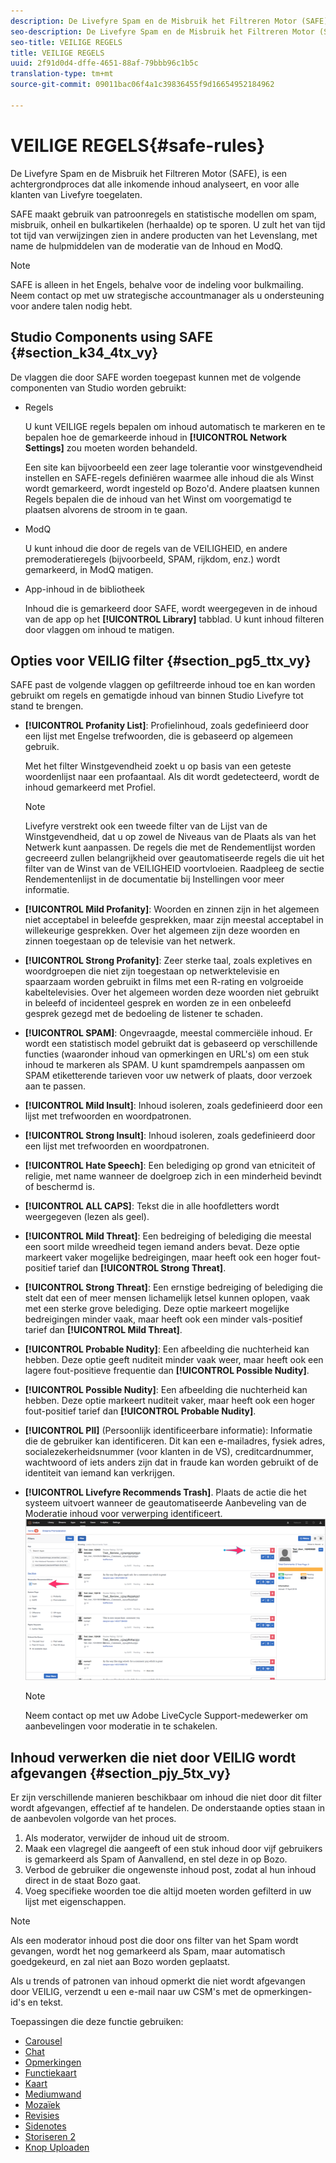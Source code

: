 ```yaml
---
description: De Livefyre Spam en de Misbruik het Filtreren Motor (SAFE), is een achtergrondproces dat alle inkomende inhoud analyseert, en voor alle klanten van Livefyre toegelaten.
seo-description: De Livefyre Spam en de Misbruik het Filtreren Motor (SAFE), is een achtergrondproces dat alle inkomende inhoud analyseert, en voor alle klanten van Livefyre toegelaten.
seo-title: VEILIGE REGELS
title: VEILIGE REGELS
uuid: 2f91d0d4-dffe-4651-88af-79bbb96c1b5c
translation-type: tm+mt
source-git-commit: 09011bac06f4a1c39836455f9d16654952184962

---
```



# VEILIGE REGELS{#safe-rules}

De Livefyre Spam en de Misbruik het Filtreren Motor (SAFE), is een achtergrondproces dat alle inkomende inhoud analyseert, en voor alle klanten van Livefyre toegelaten.



SAFE maakt gebruik van patroonregels en statistische modellen om spam, misbruik, onheil en bulkartikelen (herhaalde) op te sporen. U zult het van tijd tot tijd van verwijzingen zien in andere producten van het Levenslang, met name de hulpmiddelen van de moderatie van de Inhoud en ModQ.

>[!NOTE]
>
>SAFE is alleen in het Engels, behalve voor de indeling voor bulkmailing. Neem contact op met uw strategische accountmanager als u ondersteuning voor andere talen nodig hebt.

## Studio Components using SAFE {#section_k34_4tx_vy}

De vlaggen die door SAFE worden toegepast kunnen met de volgende componenten van Studio worden gebruikt:

* Regels

   U kunt VEILIGE regels bepalen om inhoud automatisch te markeren en te bepalen hoe de gemarkeerde inhoud in **[!UICONTROL Network Settings]** zou moeten worden behandeld.

   Een site kan bijvoorbeeld een zeer lage tolerantie voor winstgevendheid instellen en SAFE-regels definiëren waarmee alle inhoud die als Winst wordt gemarkeerd, wordt ingesteld op Bozo&#39;d. Andere plaatsen kunnen Regels bepalen die de inhoud van het Winst om voorgematigd te plaatsen alvorens de stroom in te gaan.

* ModQ

   U kunt inhoud die door de regels van de VEILIGHEID, en andere premoderatieregels (bijvoorbeeld, SPAM, rijkdom, enz.) wordt gemarkeerd, in ModQ matigen.

* App-inhoud in de bibliotheek

   Inhoud die is gemarkeerd door SAFE, wordt weergegeven in de inhoud van de app op het **[!UICONTROL Library]** tabblad. U kunt inhoud filteren door vlaggen om inhoud te matigen.

## Opties voor VEILIG filter {#section_pg5_ttx_vy}

SAFE past de volgende vlaggen op gefiltreerde inhoud toe en kan worden gebruikt om regels en gematigde inhoud van binnen Studio Livefyre tot stand te brengen.

* **[!UICONTROL Profanity List]**: Profielinhoud, zoals gedefinieerd door een lijst met Engelse trefwoorden, die is gebaseerd op algemeen gebruik.

   Met het filter Winstgevendheid zoekt u op basis van een geteste woordenlijst naar een profaantaal. Als dit wordt gedetecteerd, wordt de inhoud gemarkeerd met Profiel.

   >[!NOTE]
   >
   >Livefyre verstrekt ook een tweede filter van de Lijst van de Winstgevendheid, dat u op zowel de Niveaus van de Plaats als van het Netwerk kunt aanpassen. De regels die met de Rendementlijst worden gecreeerd zullen belangrijkheid over geautomatiseerde regels die uit het filter van de Winst van de VEILIGHEID voortvloeien. Raadpleeg de sectie Rendementenlijst in de documentatie bij Instellingen voor meer informatie.

* **[!UICONTROL Mild Profanity]**: Woorden en zinnen zijn in het algemeen niet acceptabel in beleefde gesprekken, maar zijn meestal acceptabel in willekeurige gesprekken. Over het algemeen zijn deze woorden en zinnen toegestaan op de televisie van het netwerk.
* **[!UICONTROL Strong Profanity]**: Zeer sterke taal, zoals expletives en woordgroepen die niet zijn toegestaan op netwerktelevisie en spaarzaam worden gebruikt in films met een R-rating en volgroeide kabeltelevisies. Over het algemeen worden deze woorden niet gebruikt in beleefd of incidenteel gesprek en worden ze in een onbeleefd gesprek gezegd met de bedoeling de listener te schaden.
* **[!UICONTROL SPAM]**: Ongevraagde, meestal commerciële inhoud. Er wordt een statistisch model gebruikt dat is gebaseerd op verschillende functies (waaronder inhoud van opmerkingen en URL&#39;s) om een stuk inhoud te markeren als SPAM. U kunt spamdrempels aanpassen om SPAM etiketterende tarieven voor uw netwerk of plaats, door verzoek aan te passen.
* **[!UICONTROL Mild Insult]**: Inhoud isoleren, zoals gedefinieerd door een lijst met trefwoorden en woordpatronen.
* **[!UICONTROL Strong Insult]**: Inhoud isoleren, zoals gedefinieerd door een lijst met trefwoorden en woordpatronen.
* **[!UICONTROL Hate Speech]**: Een belediging op grond van etniciteit of religie, met name wanneer de doelgroep zich in een minderheid bevindt of beschermd is.
* **[!UICONTROL ALL CAPS]**: Tekst die in alle hoofdletters wordt weergegeven (lezen als geel).
* **[!UICONTROL Mild Threat]**: Een bedreiging of belediging die meestal een soort milde wreedheid tegen iemand anders bevat. Deze optie markeert vaker mogelijke bedreigingen, maar heeft ook een hoger fout-positief tarief dan **[!UICONTROL Strong Threat]**.

* **[!UICONTROL Strong Threat]**: Een ernstige bedreiging of belediging die stelt dat een of meer mensen lichamelijk letsel kunnen oplopen, vaak met een sterke grove belediging. Deze optie markeert mogelijke bedreigingen minder vaak, maar heeft ook een minder vals-positief tarief dan **[!UICONTROL Mild Threat]**.

* **[!UICONTROL Probable Nudity]**: Een afbeelding die nuchterheid kan hebben. Deze optie geeft nuditeit minder vaak weer, maar heeft ook een lagere fout-positieve frequentie dan **[!UICONTROL Possible Nudity]**.

* **[!UICONTROL Possible Nudity]**: Een afbeelding die nuchterheid kan hebben. Deze optie markeert nuditeit vaker, maar heeft ook een hoger fout-positief tarief dan **[!UICONTROL Probable Nudity]**.

* **[!UICONTROL PII]** (Persoonlijk identificeerbare informatie): Informatie die de gebruiker kan identificeren. Dit kan een e-mailadres, fysiek adres, socialezekerheidsnummer (voor klanten in de VS), creditcardnummer, wachtwoord of iets anders zijn dat in fraude kan worden gebruikt of de identiteit van iemand kan verkrijgen.
* **[!UICONTROL Livefyre Recommends Trash]**. Plaats de actie die het systeem uitvoert wanneer de geautomatiseerde Aanbeveling van de Moderatie inhoud voor verwerping identificeert.  ![](assets/mod_reco1.png)

   >[!NOTE]
   >
   >Neem contact op met uw Adobe LiveCycle Support-medewerker om aanbevelingen voor moderatie in te schakelen.

## Inhoud verwerken die niet door VEILIG wordt afgevangen {#section_pjy_5tx_vy}

Er zijn verschillende manieren beschikbaar om inhoud die niet door dit filter wordt afgevangen, effectief af te handelen. De onderstaande opties staan in de aanbevolen volgorde van het proces.

1. Als moderator, verwijder de inhoud uit de stroom.
1. Maak een vlagregel die aangeeft of een stuk inhoud door vijf gebruikers is gemarkeerd als Spam of Aanvallend, en stel deze in op Bozo.
1. Verbod de gebruiker die ongewenste inhoud post, zodat al hun inhoud direct in de staat Bozo gaat.
1. Voeg specifieke woorden toe die altijd moeten worden gefilterd in uw lijst met eigenschappen.

>[!NOTE]
>
>Als een moderator inhoud post die door ons filter van het Spam wordt gevangen, wordt het nog gemarkeerd als Spam, maar automatisch goedgekeurd, en zal niet aan Bozo worden geplaatst.

Als u trends of patronen van inhoud opmerkt die niet wordt afgevangen door VEILIG, verzendt u een e-mail naar uw CSM&#39;s met de opmerkingen-id&#39;s en tekst.



Toepassingen die deze functie gebruiken:

* [Carousel](/help/using/c-about-apps/c-carousel-app/c-carousel-app.md#c_carousel_app)
* [Chat](/help/using/c-about-apps/c-chat-app/c-chat-app.md#c_chat_app)
* [Opmerkingen](/help/using/c-about-apps/c-comments/c-comments.md)
* [Functiekaart](/help/using/c-about-apps/c-feature-card-app/c-feature-card-app.md#c_feature_card_app)
* [Kaart](/help/using/c-about-apps/c-map-app/c-map-app.md#c_map_app)
* [Mediumwand](/help/using/c-about-apps/c-media-wall-app/c-media-wall-app.md#c_media_wall_app)
* [Mozaïek](/help/using/c-about-apps/c-mosaic-app/c-mosaic-app.md#c_mosaic_app)
* [Revisies](/help/using/c-about-apps/c-reviews-app/c-reviews-app.md#c_reviews_app)
* [Sidenotes](/help/using/c-about-apps/c-sidenotes-app/c-sidenotes-app.md#c_sidenotes_app)
* [Storiseren 2](/help/using/c-about-apps/c-storify2/c-storify2.md#c_storify2)
* [Knop Uploaden](/help/using/c-about-apps/c-upload-button-app/c-upload-button-app.md#c_upload_button_app)

